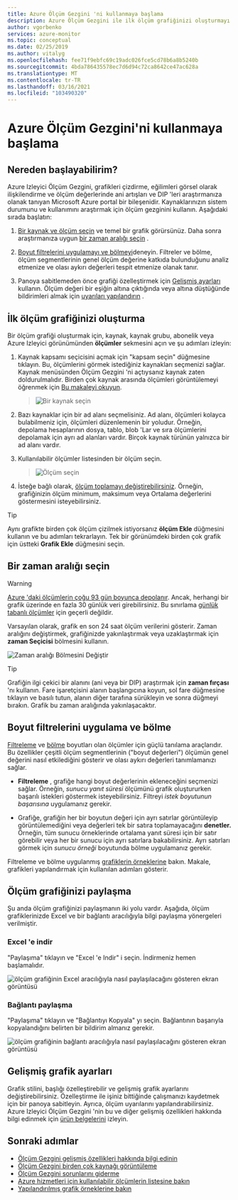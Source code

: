 ```yaml
---
title: Azure Ölçüm Gezgini 'ni kullanmaya başlama
description: Azure Ölçüm Gezgini ile ilk ölçüm grafiğinizi oluşturmayı öğrenin.
author: vgorbenko
services: azure-monitor
ms.topic: conceptual
ms.date: 02/25/2019
ms.author: vitalyg
ms.openlocfilehash: fee71f9ebfc69c19adc026fce5cd78b6a8b5240b
ms.sourcegitcommit: 4bda786435578ec7d6d94c72ca8642ce47ac628a
ms.translationtype: MT
ms.contentlocale: tr-TR
ms.lasthandoff: 03/16/2021
ms.locfileid: "103490320"
---
```

# <a name="getting-started-with-azure-metrics-explorer"></a>Azure Ölçüm Gezgini'ni kullanmaya başlama

## <a name="where-do-i-start"></a>Nereden başlayabilirim?
Azure Izleyici Ölçüm Gezgini, grafikleri çizdirme, eğilimleri görsel olarak ilişkilendirme ve ölçüm değerlerinde ani artışları ve DIP 'leri araştırmanıza olanak tanıyan Microsoft Azure portal bir bileşenidir. Kaynaklarınızın sistem durumunu ve kullanımını araştırmak için ölçüm gezginini kullanın. Aşağıdaki sırada başlatın:

1. [Bir kaynak ve ölçüm seçin](#create-your-first-metric-chart) ve temel bir grafik görürsünüz. Daha sonra araştırmanıza uygun [bir zaman aralığı seçin](#select-a-time-range) .

1. [Boyut filtrelerini uygulamayı ve bölmeyi](#apply-dimension-filters-and-splitting)deneyin. Filtreler ve bölme, ölçüm segmentlerinin genel ölçüm değerine katkıda bulunduğunu analiz etmenize ve olası aykırı değerleri tespit etmenize olanak tanır.

1. Panoya sabitlemeden önce grafiği özelleştirmek için [Gelişmiş ayarları](#advanced-chart-settings) kullanın. Ölçüm değeri bir eşiğin altına çıktığında veya altına düştüğünde bildirimleri almak için [uyarıları yapılandırın](../alerts/alerts-metric-overview.md) .

## <a name="create-your-first-metric-chart"></a>İlk ölçüm grafiğinizi oluşturma

Bir ölçüm grafiği oluşturmak için, kaynak, kaynak grubu, abonelik veya Azure Izleyici görünümünden **ölçümler** sekmesini açın ve şu adımları izleyin:

1. Kaynak kapsamı seçicisini açmak için "kapsam seçin" düğmesine tıklayın. Bu, ölçümlerini görmek istediğiniz kaynakları seçmenizi sağlar. Kaynak menüsünden Ölçüm Gezgini 'ni açtıysanız kaynak zaten doldurulmalıdır. Birden çok kaynak arasında ölçümleri görüntülemeyi öğrenmek için [Bu makaleyi okuyun](./metrics-dynamic-scope.md).
    > ![Bir kaynak seçin](./media/metrics-getting-started/scope-picker.png)

2. Bazı kaynaklar için bir ad alanı seçmelisiniz. Ad alanı, ölçümleri kolayca bulabilmeniz için, ölçümleri düzenlemenin bir yoludur. Örneğin, depolama hesaplarının dosya, tablo, blob 'Lar ve sıra ölçümlerini depolamak için ayrı ad alanları vardır. Birçok kaynak türünün yalnızca bir ad alanı vardır.

3. Kullanılabilir ölçümler listesinden bir ölçüm seçin.

    > ![Ölçüm seçin](./media/metrics-getting-started/metrics-dropdown.png)

4. İsteğe bağlı olarak, [ölçüm toplamayı değiştirebilirsiniz](../essentials/metrics-charts.md#aggregation). Örneğin, grafiğinizin ölçüm minimum, maksimum veya Ortalama değerlerini göstermesini isteyebilirsiniz.

> [!TIP]
> Aynı grafikte birden çok ölçüm çizilmek istiyorsanız **ölçüm Ekle** düğmesini kullanın ve bu adımları tekrarlayın. Tek bir görünümdeki birden çok grafik için üstteki **Grafik Ekle** düğmesini seçin.

## <a name="select-a-time-range"></a>Bir zaman aralığı seçin

> [!WARNING]
> [Azure 'daki ölçümlerin çoğu 93 gün boyunca depolanır](../essentials/data-platform-metrics.md#retention-of-metrics). Ancak, herhangi bir grafik üzerinde en fazla 30 günlük veri girebilirsiniz. Bu sınırlama [günlük tabanlı ölçümler](../app/pre-aggregated-metrics-log-metrics.md#log-based-metrics) için geçerli değildir.

Varsayılan olarak, grafik en son 24 saat ölçüm verilerini gösterir. Zaman aralığını değiştirmek, grafiğinizde yakınlaştırmak veya uzaklaştırmak için **zaman Seçicisi** bölmesini kullanın. 

![Zaman aralığı Bölmesini Değiştir](./media/metrics-getting-started/time.png)

> [!TIP]
> Grafiğin ilgi çekici bir alanını (ani veya bir DIP) araştırmak için **zaman fırçası** 'nı kullanın. Fare işaretçisini alanın başlangıcına koyun, sol fare düğmesine tıklayın ve basılı tutun, alanın diğer tarafına sürükleyin ve sonra düğmeyi bırakın. Grafik bu zaman aralığında yakınlaşacaktır. 

## <a name="apply-dimension-filters-and-splitting"></a>Boyut filtrelerini uygulama ve bölme

[Filtreleme](../essentials/metrics-charts.md#filters) ve [bölme](../essentials/metrics-charts.md#apply-splitting) boyutları olan ölçümler için güçlü tanılama araçlarıdır. Bu özellikler çeşitli ölçüm segmentlerinin ("boyut değerleri") ölçümün genel değerini nasıl etkilediğini gösterir ve olası aykırı değerleri tanımlamanızı sağlar.

- **Filtreleme** , grafiğe hangi boyut değerlerinin ekleneceğini seçmenizi sağlar. Örneğin, *sunucu yanıt süresi* ölçümünü grafik oluştururken başarılı istekleri göstermek isteyebilirsiniz. Filtreyi *istek boyutunun başarısına* uygulamanız gerekir. 

- Grafiğe, grafiğin her bir boyutun değeri için ayrı satırlar görüntüleyip görüntülemediğini veya değerleri tek bir satıra toplamayacağını **denetler.** Örneğin, tüm sunucu örneklerinde ortalama yanıt süresi için bir satır görebilir veya her bir sunucu için ayrı satırlara bakabilirsiniz. Ayrı satırları görmek için *sunucu örneği* boyutunda bölme uygulamanız gerekir.

Filtreleme ve bölme uygulanmış [grafiklerin örneklerine](../essentials/metric-chart-samples.md) bakın. Makale, grafikleri yapılandırmak için kullanılan adımları gösterir.

## <a name="share-your-metric-chart"></a>Ölçüm grafiğinizi paylaşma
Şu anda ölçüm grafiğinizi paylaşmanın iki yolu vardır. Aşağıda, ölçüm grafiklerinizde Excel ve bir bağlantı aracılığıyla bilgi paylaşma yönergeleri verilmiştir.
 
### <a name="download-to-excel"></a>Excel 'e indir
"Paylaşıma" tıklayın ve "Excel 'e Indir" i seçin. İndirmeniz hemen başlamalıdır.

![ölçüm grafiğinin Excel aracılığıyla nasıl paylaşılacağını gösteren ekran görüntüsü](./media/metrics-getting-started/share-excel.png)

### <a name="share-a-link"></a>Bağlantı paylaşma
"Paylaşıma" tıklayın ve "Bağlantıyı Kopyala" yı seçin. Bağlantının başarıyla kopyalandığını belirten bir bildirim almanız gerekir.

![ölçüm grafiğinin bağlantı aracılığıyla nasıl paylaşılacağını gösteren ekran görüntüsü](./media/metrics-getting-started/share-link.png)


## <a name="advanced-chart-settings"></a>Gelişmiş grafik ayarları

Grafik stilini, başlığı özelleştirebilir ve gelişmiş grafik ayarlarını değiştirebilirsiniz. Özelleştirme ile işiniz bittiğinde çalışmanızı kaydetmek için bir panoya sabitleyin. Ayrıca, ölçüm uyarılarını yapılandırabilirsiniz. Azure Izleyici Ölçüm Gezgini 'nin bu ve diğer gelişmiş özellikleri hakkında bilgi edinmek için [ürün belgelerini](../essentials/metrics-charts.md) izleyin.

## <a name="next-steps"></a>Sonraki adımlar

* [Ölçüm Gezgini gelişmiş özellikleri hakkında bilgi edinin](../essentials/metrics-charts.md)
* [Ölçüm Gezgini birden çok kaynağı görüntüleme](./metrics-dynamic-scope.md)
* [Ölçüm Gezgini sorunlarını giderme](metrics-troubleshoot.md)
* [Azure hizmetleri için kullanılabilir ölçümlerin listesine bakın](./metrics-supported.md)
* [Yapılandırılmış grafik örneklerine bakın](../essentials/metric-chart-samples.md)
